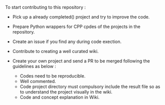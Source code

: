To start contributing to this repository :

  * Pick up a already completed() project and try to improve the code.
  
  * Prepare Python wrappers for CPP cpdes of the projects in the repository.
  
  * Create an issue if you find any during code exection.
  
  * Contribute to creating a well curated wiki.
  
  * Create your own project and send a PR to be merged following the guidelines as below : 
    * Codes need to be reproducible.
    * Well commented.
    * Code project directory must compulsory include the result file so as to understand the project visually in the wiki.
    * Code and concept explanation in Wiki.
